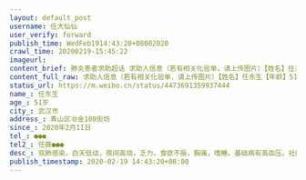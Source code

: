 ```yaml
---
layout: default_post
username: 任大仙仙
user_verify: forward
publish_time: WedFeb1914:43:20+08002020
crawl_time: 20200219-15:45:22
imageurl: 
content_brief: 肺炎患者求助超话 求助人信息（若有相关化验单，请上传图片）【姓名】任东生【年龄】51岁【所在城市】武汉市【所在小区、社区】青山区冶金108街坊【患病时间】2020年2月11日【联系方式】●●●【其他紧急联系人】任薇●●●【病情描述】 双肺感染，白天低烧，夜间高烧，乏力，食 ...全文
content_full_raw: 求助人信息（若有相关化验单，请上传图片）【姓名】任东生【年龄】51岁【所在城市】武汉市【所在小区、社区】青山区冶金108街坊【患病时间】2020年2月11日【联系方式】●●●【其他紧急联系人】任薇●●●【病情描述】双肺感染，白天低烧，夜间高烧，乏力，食欲不振，胸痛，嗜睡。基础病有高血压。社区已经拖延好几天。目前在家与妻子女儿一同隔离。武汉
status_url: https://m.weibo.cn/status/4473691359937444
name_: 任东生
age_: 51岁
city_: 武汉市
address_: 青山区冶金108街坊
since_: 2020年2月11日
tel_: ●●●
tel2_: 任薇●●●
desc_: 双肺感染，白天低烧，夜间高烧，乏力，食欲不振，胸痛，嗜睡。基础病有高血压。社区已经拖延好几天。目前在家与妻子女儿一同隔离。武汉
publish_timestamp: 2020-02-19 14:43:20+08:00
---
```

